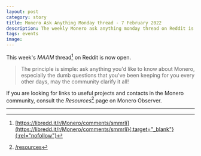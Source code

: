 ```yaml
---
layout: post
category: story
title: Monero Ask Anything Monday thread - 7 February 2022
description: The weekly Monero ask anything monday thread on Reddit is now open. Post your newbie questions so the community can help.
tags: events
image: 
---
```


This week's *MAAM* thread[^1] on Reddit is now open. 

> The principle is simple: ask anything you'd like to know about Monero, especially the dumb questions that you've been keeping for you every other days, may the community clarify it all!

If you are looking for links to useful projects and contacts in the Monero community, consult the *Resources*[^2] page on Monero Observer. 

---

[^1]: [https://libredd.it/r/Monero/comments/smmrli](https://libredd.it/r/Monero/comments/smmrli){:target="_blank"}{:rel="nofollow"}
[^2]: [/resources](/resources)

